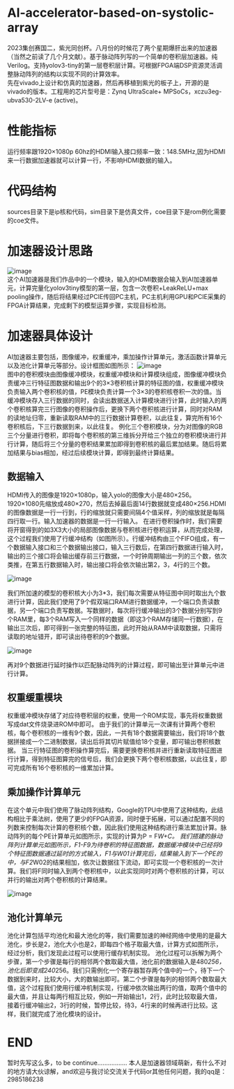 # AI-accelerator-based-on-systolic-array
2023集创赛国二，紫光同创杯。八月份的时候花了两个星期爆肝出来的加速器（当然之前读了几个月文献）。基于脉动阵列写的一个简单的卷积层加速器。纯Verilog。支持yolov3-tiny的第一层卷积层计算。可根据FPGA端DSP资源灵活调整脉动阵列的结构以实现不同的计算效率。  
先在vivado上设计和仿真的加速器，然后再移植到紫光的板子上，开源的是vivado的版本。工程用的芯片型号是：Zynq UltraScale+ MPSoCs，xczu3eg-ubva530-2LV-e (active)。
# 性能指标
运行频率跟1920×1080p 60hz的HDMI输入接口频率一致：148.5MHz,因为HDMI来一行数据加速器就可以计算一行，不影响HDMI数据的输入。
# 代码结构
sources目录下是ip核和代码，sim目录下是仿真文件，coe目录下是rom例化需要的coe文件。
# 加速器设计思路
![image](https://github.com/odin2985/AI-accerator-based-on-systolic/assets/75004653/10ae2238-bd6b-4936-9ee7-ad46464fcef3)  
这个AI加速器是我们作品中的一个模块，输入的HDMI数据会输入到AI加速器单元，计算完量化yolov3tiny模型的第一层，包含一次卷积+LeakReLU+max pooling操作，随后将结果经过PCIE传回PC主机，PC主机利用GPU和PCIE采集的FPGA计算结果，完成剩下的模型运算步骤，实现目标检测。
# 加速器具体设计
AI加速器主要包括，图像缓冲，权重缓冲，乘加操作计算单元，激活函数计算单元以及池化计算单元等部分。设计框图如图所示：
![image](https://github.com/odin2985/AI-accerator-based-on-systolic/assets/75004653/cc61ed47-8035-47d7-9df7-1be32338c7fb)  
图中的卷积模块由图像缓冲模块，权重缓冲模块和计算模块组成，图像缓冲模块负责缓冲三行特征图数据和输出9个的3×3卷积核计算的特征图的值，权重缓冲模块负责输入两个卷积核的值，PE模块负责计算一个3×3的卷积核卷积一次的值。当缓冲模块存入三行数据的同时，会读出数据送入计算模块进行计算，此时输入的两个卷积核算完三行图像的卷积操作后，更换下两个卷积核进行计算，同时对RAM的读地址归零，重新读取RAM中的三行数据计算卷积，以此往复，算完所有16个卷积核后，下三行数据到来，以此往复。
例化三个卷积模块，分为对图像的RGB三个分量进行卷积，即将每个卷积核的第三维拆分开给三个独立的卷积模块进行并行计算，随后将三个分量的卷积结果累加即得到卷积核的最后累加结果。随后将累加结果与bias相加，经过后续模块计算，即得到最终计算结果。
## 数据输入
HDMI传入的图像是1920×1080p，输入yolo的图像大小是480×256。1920×1080先缩放成480×270，然后去掉最后面14行数据就变成480×256.HDMI的图像数据是一行一行到，行的缩放就只需要间隔4个值采样，列的缩放就是每隔四行取一行。输入加速器的数据是一行一行输入。
在进行卷积操作时，我们需要将开窗得到的如3X3大小的局部图像数据与卷积核进行卷积运算，从而完成处理，这个过程我们使用了行缓冲结构（如图所示）。行缓冲结构由三个FIFO组成，有一个数据输入接口和三个数据输出接口，输入三行数后，在第四行数据进行输入时，输出的三个接口将会输出缓存前三行数据，一个时钟周期输出一列的三个数，依次类推，在第五行数据输入时，输出接口将会依次输出第2，3，4行的三个数。

![image](https://github.com/odin2985/AI-accerator-based-on-systolic/assets/75004653/0fd034f1-fecb-4c11-a093-a4d70bf0cd99)  

我们所加速的模型的卷积核大小为3*3，我们每次需要从特征图中同时取出九个数进行计算，因此我们使用了9个假双端口RAM进行数据缓冲，一个端口负责读数据，另一个端口负责写数据。写数据时，每次将行缓冲输出的3个数据分别写到9个RAM里，每3个RAM写入一个同样的数据（即这3个RAM存储同一行数据），在输出三次后，即可得到一张完整的特征图，此时开始从RAM中读取数据，只需将读取的地址错开，即可读出待卷积的9个数据。

![image](https://github.com/odin2985/AI-accerator-based-on-systolic/assets/75004653/e7713776-fe73-48d8-ae08-7205c61f7505)  

再对9个数据进行延时操作以匹配脉动阵列的计算过程，即可输出至计算单元中进行计算。
## 权重缓重模块
权重缓冲模块存储了对应待卷积层的权重，使用一个ROM实现，事先将权重数据写成dat文件烧录进ROM中即可。
由于我们的计算单元一次课有计算两个卷积核，每个卷积核的一维有9个数，因此，一共有18个数据需要输出，我们将18个数据拼接成一个二进制数据，读出后将其切片赋值给18个变量，即可输出卷积核数据。
当三行特征图的卷积操作算完后，需要更换卷积核并进行重新读取特征图进行计算，得到特征图算完的信号后，我们会更换下两个卷积核数据，以此往复，即可完成所有16个卷积核的一维累加计算。
## 乘加操作计算单元
在这个单元中我们使用了脉动阵列结构，Google的TPU中使用了这种结构，此结构相比于乘法树，使用了更少的FPGA资源，同时便于拓展，可以通过配置不同的列数来控制每次计算的卷积核个数，因此我们使用这种结构进行乘法累加计算。脉动阵列的每个PE计算单元如图所示，实现的计算为P = F*W+C。
我们搭建的脉动阵列计算单元如图所示，F1-F9为待卷积的特征图数据，数据缓冲模块中已经将9个特征图数据通过延时的方式输入，F1与W01计算完后，结果输入到下一个PE的中，与F2*W02的结果相加，依次让数据往下流动，即可实现一个卷积核的一次计算。我们将F同时输入到两个卷积核中，以此实现同时对两个卷积核的计算，可以并行的输出对两个卷积核的计算结果。

![image](https://github.com/odin2985/AI-accerator-based-on-systolic/assets/75004653/0fae9ed7-dfe7-46dc-a830-92289224820c)  

## 池化计算单元
池化计算包括平均池化和最大池化的等，我们需要加速的神经网络中使用的是最大池化，步长是2，池化大小也是2，即每四个格子取最大值，计算方式如图所示，经过分析，我们发现此过程可以使用行缓存机制实现。
池化过程可以拆解为两个步骤，第一个步骤是每行的相邻两个数取最大值，池化前的数据输入是480*256，池化后即变成240*256。我们只需例化一个寄存器暂存两个值中的一个，待下一个数据到来时，比较大小，大的数输出即可。第二个步骤是每列的相邻两个数取最大值，这个过程我们使用行缓冲机制实现，行缓冲依次输出两行的值，取两个值中的最大值，并且让每两行相互比较，例如一开始输出1，2行，此时比较取最大值，接着行缓冲输出2，3行的时候，暂停比较，待3，4行来的时候再进行比较。这样，我们就完成了池化模块的设计。
# END
暂时先写这么多，to be continue.................
本人是加速器领域萌新，有什么不对的地方请大伙谅解，and欢迎与我讨论交流关于代码or其他任何问题，我的qq是：2985186238
